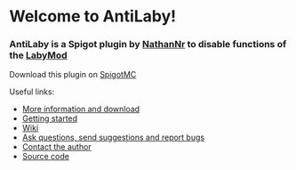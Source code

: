# Welcome to AntiLaby!
### AntiLaby is a Spigot plugin by [NathanNr](https://github.com/NathanNr/) to disable functions of the [LabyMod](https://www.labymod.net/)
Download this plugin on [SpigotMC](https://www.spigotmc.org/resources/antilaby-1-8-1-12-1-disable-labymod-functions-api.21347/)

Useful links:
* [More information and download](https://www.spigotmc.org/resources/21347/)
* [Getting started](https://github.com/NathanNr/AntiLaby/wiki/Getting-started)
* [Wiki](https://github.com/NathanNr/AntiLaby/wiki)
* [Ask questions, send suggestions and report bugs](https://github.com/NathanNr/AntiLaby/issues/new)
* [Contact the author](https://www.spigotmc.org/conversations/add?to=Nathan_N)
* [Source code](https://github.com/NathanNr/AntiLaby)